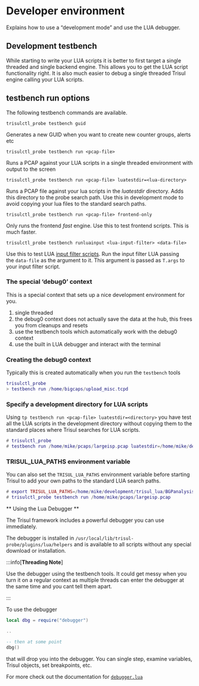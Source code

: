 # Developer environment

Explains how to use a “development mode” and use the LUA debugger.

## Development testbench

While starting to write your LUA scripts it is better to first target a single threaded and single backend engine. This allows you to get the LUA script functionality right. It is also much easier to debug a single threaded Trisul engine calling your LUA scripts.

## testbench run options

The following testbench commands are available.

`trisulctl_probe testbench guid`

Generates a new GUID when you want to create new counter groups, alerts etc

`trisulctl_probe testbench run <pcap-file>`

Runs a PCAP against your LUA scripts in a single threaded environment with output to the screen

`trisulctl_probe testbench run <pcap-file> luatestdir=<lua-directory>`

Runs a PCAP file against your lua scripts in the *luatestdir* directory. Adds this directory to the probe search path. Use this in development mode to avoid copying your lua files to the standard search paths.

`trisulctl_probe testbench run <pcap-file> frontend-only`

Only runs the frontend *fast* engine. Use this to test frontend scripts. This is much faster.

`trisulctl_probe testbench runluainput <lua-input-filter> <data-file>`

Use this to test LUA [input filter scripts](/docs/lua/FRONT-END-SCRIPTS/input-filters ). Run the input filter LUA passing the `data-file` as the argument to it. This argument is passed as `T.args` to your input filter script.

### The special ‘debug0’ context

This is a special context that sets up a nice development environment for you.

1. single threaded
2. the debug0 context does not actually save the data at the hub, this frees you from cleanups and resets
3. use the testbench tools which automatically work with the debug0 context
4. use the built in LUA debugger and interact with the terminal

### Creating the debug0 context

Typically this is created automatically when you run the `testbench` tools

```lua
trisulctl_probe
> testbench run /home/bigcaps/upload_misc.tcpd
```

### Specify a development directory for LUA scripts

Using `tp testbench run <pcap-file> luatestdir=<directory>` you have test all the LUA scripts in the development directory without copying them to the standard places where Trisul searches for LUA scripts.

```lua
# trisulctl_probe
# testbench run /home/mike/pcaps/largeisp.pcap luatestdir=/home/mike/development/trisul_lua/BGPanalysis
```

### TRISUL_LUA_PATHS environment variable

You can also set the `TRISUL_LUA_PATHS` environment variable before starting Trisul to add your own paths to the standard LUA search paths.

```lua
# export TRISUL_LUA_PATHS=/home/mike/development/trisul_lua/BGPanalysis
# trisulctl_probe testbench run /home/mike/pcaps/largeisp.pcap
```

** Using the Lua Debugger **

The Trisul framework includes a powerful debugger you can use immediately.

The debugger is installed in `/usr/local/lib/trisul-probe/plugins/lua/helpers` and is available to all scripts without any special download or installation.

:::info[**Threading Note**]

Use the debugger using the testbench tools. It could get messy when you turn it on a regular context as multiple threads can enter the debugger at the same time and you cant tell them apart.

:::

To use the debugger

```lua
local dbg = require("debugger")

..

-- then at some point
dbg()
```

that will drop you into the debugger. You can single step, examine variables, Trisul objects, set breakpoints, etc.

For more check out the documentation for [`debugger.lua`](https://github.com/slembcke/debugger.lua)
